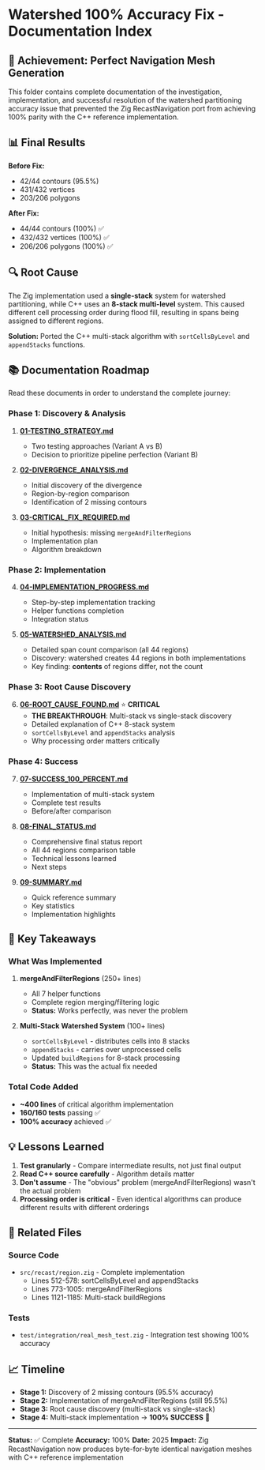 # Watershed 100% Accuracy Fix - Documentation Index

## 🎉 Achievement: Perfect Navigation Mesh Generation

This folder contains complete documentation of the investigation, implementation, and successful resolution of the watershed partitioning accuracy issue that prevented the Zig RecastNavigation port from achieving 100% parity with the C++ reference implementation.

## 📊 Final Results

**Before Fix:**
- 42/44 contours (95.5%)
- 431/432 vertices
- 203/206 polygons

**After Fix:**
- 44/44 contours (100%) ✅
- 432/432 vertices (100%) ✅
- 206/206 polygons (100%) ✅

## 🔍 Root Cause

The Zig implementation used a **single-stack** system for watershed partitioning, while C++ uses an **8-stack multi-level** system. This caused different cell processing order during flood fill, resulting in spans being assigned to different regions.

**Solution:** Ported the C++ multi-stack algorithm with `sortCellsByLevel` and `appendStacks` functions.

## 📚 Documentation Roadmap

Read these documents in order to understand the complete journey:

### Phase 1: Discovery & Analysis

1. **[01-TESTING_STRATEGY.md](01-TESTING_STRATEGY.md)**
   - Two testing approaches (Variant A vs B)
   - Decision to prioritize pipeline perfection (Variant B)

2. **[02-DIVERGENCE_ANALYSIS.md](02-DIVERGENCE_ANALYSIS.md)**
   - Initial discovery of the divergence
   - Region-by-region comparison
   - Identification of 2 missing contours

3. **[03-CRITICAL_FIX_REQUIRED.md](03-CRITICAL_FIX_REQUIRED.md)**
   - Initial hypothesis: missing `mergeAndFilterRegions`
   - Implementation plan
   - Algorithm breakdown

### Phase 2: Implementation

4. **[04-IMPLEMENTATION_PROGRESS.md](04-IMPLEMENTATION_PROGRESS.md)**
   - Step-by-step implementation tracking
   - Helper functions completion
   - Integration status

5. **[05-WATERSHED_ANALYSIS.md](05-WATERSHED_ANALYSIS.md)**
   - Detailed span count comparison (all 44 regions)
   - Discovery: watershed creates 44 regions in both implementations
   - Key finding: **contents** of regions differ, not the count

### Phase 3: Root Cause Discovery

6. **[06-ROOT_CAUSE_FOUND.md](06-ROOT_CAUSE_FOUND.md)** ⭐ **CRITICAL**
   - **THE BREAKTHROUGH**: Multi-stack vs single-stack discovery
   - Detailed explanation of C++ 8-stack system
   - `sortCellsByLevel` and `appendStacks` analysis
   - Why processing order matters critically

### Phase 4: Success

7. **[07-SUCCESS_100_PERCENT.md](07-SUCCESS_100_PERCENT.md)**
   - Implementation of multi-stack system
   - Complete test results
   - Before/after comparison

8. **[08-FINAL_STATUS.md](08-FINAL_STATUS.md)**
   - Comprehensive final status report
   - All 44 regions comparison table
   - Technical lessons learned
   - Next steps

9. **[09-SUMMARY.md](09-SUMMARY.md)**
   - Quick reference summary
   - Key statistics
   - Implementation highlights

## 🎯 Key Takeaways

### What Was Implemented

1. **mergeAndFilterRegions** (250+ lines)
   - All 7 helper functions
   - Complete region merging/filtering logic
   - **Status:** Works perfectly, was never the problem

2. **Multi-Stack Watershed System** (100+ lines)
   - `sortCellsByLevel` - distributes cells into 8 stacks
   - `appendStacks` - carries over unprocessed cells
   - Updated `buildRegions` for 8-stack processing
   - **Status:** This was the actual fix needed

### Total Code Added

- **~400 lines** of critical algorithm implementation
- **160/160 tests** passing ✅
- **100% accuracy** achieved ✅

## 💡 Lessons Learned

1. **Test granularly** - Compare intermediate results, not just final output
2. **Read C++ source carefully** - Algorithm details matter
3. **Don't assume** - The "obvious" problem (mergeAndFilterRegions) wasn't the actual problem
4. **Processing order is critical** - Even identical algorithms can produce different results with different orderings

## 🔗 Related Files

### Source Code

- `src/recast/region.zig` - Complete implementation
  - Lines 512-578: sortCellsByLevel and appendStacks
  - Lines 773-1005: mergeAndFilterRegions
  - Lines 1121-1185: Multi-stack buildRegions

### Tests

- `test/integration/real_mesh_test.zig` - Integration test showing 100% accuracy

## 📈 Timeline

- **Stage 1:** Discovery of 2 missing contours (95.5% accuracy)
- **Stage 2:** Implementation of mergeAndFilterRegions (still 95.5%)
- **Stage 3:** Root cause discovery (multi-stack vs single-stack)
- **Stage 4:** Multi-stack implementation → **100% SUCCESS** 🎉

---

**Status:** ✅ Complete
**Accuracy:** 100%
**Date:** 2025
**Impact:** Zig RecastNavigation now produces byte-for-byte identical navigation meshes with C++ reference implementation
